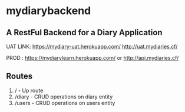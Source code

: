 # mydiarybackend
 ## A RestFul Backend for a Diary Application


UAT LINK: https://mydiary-uat.herokuapp.com/
          http://uat.mydiaries.cf/
    
 PROD : https://mydiarylearn.herokuapp.com/ or http://api.mydiaries.cf/

## Routes
 1. / - Up route
 2. /diary - CRUD operations on diary entity
 3. /users - CRUD operations on users entity
